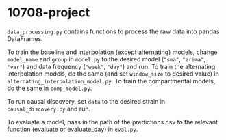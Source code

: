 # 10708-project

`data_processing.py` contains functions to process the raw data into pandas DataFrames.

To train the baseline and interpolation (except alternating) models, change `model_name` and `group` in `model.py` to the desired model (`"sma"`, `"arima"`, `"var"`) and data frequency (`"week"`, `"day"`) and run. To train the alternating interpolation models, do the same (and set `window_size` to desired value) in `alternating_interpolation_model.py`. To train the compartmental models, do the same in `comp_model.py`.

To run causal discovery, set `data` to the desired strain in `causal_discovery.py` and run.

To evaluate a model, pass in the path of the predictions csv to the relevant function (evaluate or evaluate_day) in `eval.py`.

